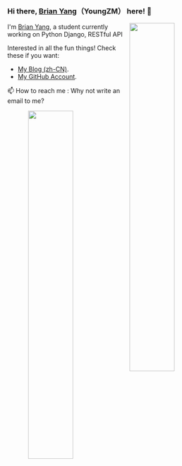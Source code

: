 ### Hi there, [Brian Yang](https://github.com/YoungZM339)（YoungZM） here! 👋

<img style="width: 45%" align="right" src="https://github-readme-stats.vercel.app/api?username=YoungZM339&show_icons=true" />

I'm [Brian Yang](https://github.com/YoungZM339), a student currently working on Python Django, RESTful API

Interested in all the fun things! Check these if you want:

- [My Blog (zh-CN)](https://blog.youngzm.com/).
- [My GitHub Account](https://github.com/YoungZM339).


📫 How to reach me : Why not write an email to me?


<img style="width: 45%" align="right" src="https://github-readme-stats.vercel.app/api/top-langs/?username=YoungZM339&layout=compact" />

